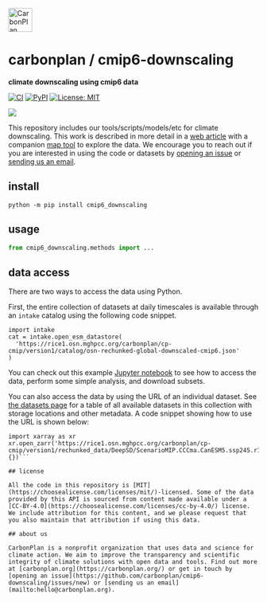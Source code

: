 <p align="left" >
<a href='https://carbonplan.org'>
<picture>
  <source media="(prefers-color-scheme: dark)" srcset="https://carbonplan-assets.s3.amazonaws.com/monogram/light-small.png">
  <img alt="CarbonPlan monogram." height="48" src="https://carbonplan-assets.s3.amazonaws.com/monogram/dark-small.png">
</picture>
</a>
</p>

# carbonplan / cmip6-downscaling

**climate downscaling using cmip6 data**

[![CI](https://github.com/carbonplan/cmip6-downscaling/actions/workflows/main.yaml/badge.svg)](https://github.com/carbonplan/cmip6-downscaling/actions/workflows/main.yaml)
[![PyPI](https://img.shields.io/pypi/v/cmip6-downscaling)](https://pypi.org/project/cmip6-downscaling)
[![License: MIT](https://img.shields.io/badge/License-MIT-blue.svg)](https://opensource.org/licenses/MIT)

<img
src='https://images.carbonplan.org/highlights/cmip6-downscaling-dark.png'
/>

This repository includes our tools/scripts/models/etc for climate downscaling. This work is described in more detail in a [web article](https://carbonplan.org/research/cmip6-downscaling-explainer) with
a companion [map tool](https://carbonplan.org/research/cmip6-downscaling) to explore the data. We encourage you to reach out if you are interested in using the code or datasets by [opening an issue](https://github.com/carbonplan/cmip6-downscaling/issues/new) or [sending us an email](mailto:hello@carbonplan.org).

## install

```shell
python -m pip install cmip6_downscaling
```

## usage

```python
from cmip6_downscaling.methods import ...
```

## data access

There are two ways to access the data using Python.

First, the entire collection of datasets at daily timescales is available through an `intake` catalog using the following code snippet.

```
import intake
cat = intake.open_esm_datastore(
  'https://rice1.osn.mghpcc.org/carbonplan/cp-cmip/version1/catalog/osn-rechunked-global-downscaled-cmip6.json'
)
```

You can check out this example [Jupyter notebook](https://github.com/carbonplan/cmip6-downscaling/blob/main/notebooks/accessing_data_example.ipynb) to see how to access the data, perform some simple analysis, and download subsets.

You can also access the data by using the URL of an individual dataset. See [the datasets page](https://github.com/carbonplan/cmip6-downscaling/blob/main/datasets.md) for a table of all available datasets in this collection with storage locations and other metadata. A code snippet showing how to use the URL is shown below:

````
import xarray as xr
xr.open_zarr('https://rice1.osn.mghpcc.org/carbonplan/cp-cmip/version1/rechunked_data/DeepSD/ScenarioMIP.CCCma.CanESM5.ssp245.r1i1p1f1.day.DeepSD.pr.zarr',chunks={})```

## license

All the code in this repository is [MIT](https://choosealicense.com/licenses/mit/)-licensed. Some of the data provided by this API is sourced from content made available under a [CC-BY-4.0](https://choosealicense.com/licenses/cc-by-4.0/) license. We include attribution for this content, and we please request that you also maintain that attribution if using this data.

## about us

CarbonPlan is a nonprofit organization that uses data and science for climate action. We aim to improve the transparency and scientific integrity of climate solutions with open data and tools. Find out more at [carbonplan.org](https://carbonplan.org/) or get in touch by [opening an issue](https://github.com/carbonplan/cmip6-downscaling/issues/new) or [sending us an email](mailto:hello@carbonplan.org).
````
